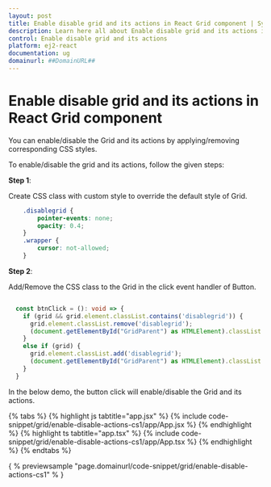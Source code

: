 ```yaml
---
layout: post
title: Enable disable grid and its actions in React Grid component | Syncfusion
description: Learn here all about Enable disable grid and its actions in Syncfusion React Grid component of Syncfusion Essential JS 2 and more.
control: Enable disable grid and its actions 
platform: ej2-react
documentation: ug
domainurl: ##DomainURL##
---
```


# Enable disable grid and its actions in React Grid component

You can enable/disable the Grid and its actions by applying/removing corresponding CSS styles.

To enable/disable the grid and its actions, follow the given steps:

**Step 1**:

Create CSS class with custom style to override the default style of Grid.

```css
    .disablegrid {
        pointer-events: none;
        opacity: 0.4;
    }
    .wrapper {
        cursor: not-allowed;
    }

```

**Step 2**:

Add/Remove the CSS class to the Grid in the click event handler of Button.

```typescript

  const btnClick = (): void => {
    if (grid && grid.element.classList.contains('disablegrid')) {
      grid.element.classList.remove('disablegrid');
      (document.getElementById("GridParent") as HTMLElement).classList.remove('wrapper');
    }
    else if (grid) {
      grid.element.classList.add('disablegrid');
      (document.getElementById("GridParent") as HTMLElement).classList.add('wrapper');
    }
  }

```

In the below demo, the button click will enable/disable the Grid and its actions.

{% tabs %}
{% highlight js tabtitle="app.jsx" %}
{% include code-snippet/grid/enable-disable-actions-cs1/app/App.jsx %}
{% endhighlight %}
{% highlight ts tabtitle="app.tsx" %}
{% include code-snippet/grid/enable-disable-actions-cs1/app/App.tsx %}
{% endhighlight %}
{% endtabs %}

{ % previewsample "page.domainurl/code-snippet/grid/enable-disable-actions-cs1" % }